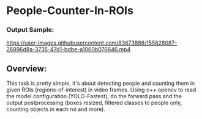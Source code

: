 # People-Counter-In-ROIs

### Output Sample:
https://user-images.githubusercontent.com/83673888/155828087-26896d8a-3735-47d1-bdbe-a1060b076646.mp4


## Overview:
This task is pretty simple, it's about detecting people and counting them in given ROIs (regions-of-interest) in video frames.
Using c++ opencv to read the model configuration (YOLO-Fastest), do the forward pass and the output postprocessing (boxes resized, filtered classes to people only, counting objects in each roi and more).
